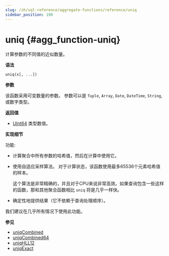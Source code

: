 ```yaml
---
slug: /zh/sql-reference/aggregate-functions/reference/uniq
sidebar_position: 190
---
```


# uniq {#agg_function-uniq}

计算参数的不同值的近似数量。

**语法**

``` sql
uniq(x[, ...])
```

**参数**

该函数采用可变数量的参数。 参数可以是 `Tuple`, `Array`, `Date`, `DateTime`, `String`, 或数字类型。

**返回值**

-  [UInt64](../../../sql-reference/data-types/int-uint.md) 类型数值。

**实现细节**

功能:

-   计算聚合中所有参数的哈希值，然后在计算中使用它。

-   使用自适应采样算法。 对于计算状态，该函数使用最多65536个元素哈希值的样本。

    这个算法是非常精确的，并且对于CPU来说非常高效。如果查询包含一些这样的函数，那和其他聚合函数相比 `uniq` 将是几乎一样快。

-   确定性地提供结果（它不依赖于查询处理顺序）。

我们建议在几乎所有情况下使用此功能。

**参见**

-   [uniqCombined](../../../sql-reference/aggregate-functions/reference/uniqcombined.md#agg_function-uniqcombined)
-   [uniqCombined64](../../../sql-reference/aggregate-functions/reference/uniqcombined64.md#agg_function-uniqcombined64)
-   [uniqHLL12](../../../sql-reference/aggregate-functions/reference/uniqhll12.md#agg_function-uniqhll12)
-   [uniqExact](../../../sql-reference/aggregate-functions/reference/uniqexact.md#agg_function-uniqexact)

